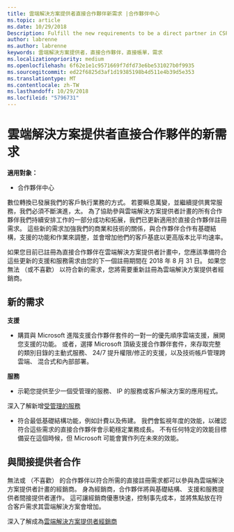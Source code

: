 ```yaml
---
title: 雲端解決方案提供者直接合作夥伴新需求 |合作夥伴中心
ms.topic: article
ms.date: 10/29/2018
Description: Fulfill the new requirements to be a direct partner in CSP
author: labrenne
ms.author: labrenne
keywords: 雲端解決方案提供者，直接合作夥伴，直接帳單，需求
ms.localizationpriority: medium
ms.openlocfilehash: 6f62e1e1c9571669f7dfd73e6be531027b0f9935
ms.sourcegitcommit: ed22f6825d3af1d19385198b4d511e4b39d5e353
ms.translationtype: MT
ms.contentlocale: zh-TW
ms.lasthandoff: 10/29/2018
ms.locfileid: "5796731"
---
```

# <a name="csp-direct-partner-new-requirements"></a>雲端解決方案提供者直接合作夥伴的新需求

**適用對象：**

- 合作夥伴中心

數位轉換已發展我們的客戶執行業務的方式。 若要瞬息萬變，並繼續提供異常服務，我們必須不斷演進，太。 為了協助參與雲端解決方案提供者計畫的所有合作夥伴我們持續安排工作的一部分成功和拓展，我們已更新適用於直接合作夥伴註冊需求。 這些新的需求加強我們的商業和技術的關係，與合作夥伴合作有基礎結構，支援的功能和作業來調整，並會增加他們的客戶基底以更高版本比平均速率。

如果您目前已註冊為直接合作夥伴在雲端解決方案提供者計畫中，您應該準備符合這些更新的支援和服務需求由您的下一個註冊期間在 2018 年 8 月 31 日。 如果您無法 （或不喜歡） 以符合新的需求，您將需要重新註冊為雲端解決方案提供者經銷商。

## <a name="the-new-requirements"></a>新的需求

**支援**

- 購買與 Microsoft 進階支援合作夥伴套件的一對一的優先順序雲端支援，展開您支援的功能。 或者，選擇 Microsoft 頂級支援合作夥伴套件，來存取完整的類別目錄的主動式服務、 24/7 提升權限/修正的支援，以及技術帳戶管理跨雲端、 混合式和內部部署。 

**服務**

- 示範您提供至少一個受管理的服務、 IP 的服務或客戶解決方案的應用程式。 

深入了解新增[受管理的服務](https://partner.microsoft.com/business-opportunities/managed-services-provider) 

- 符合最低基礎結構功能，例如計費以及佈建。
我們會監視年度的效能，以確認符合這些需求的直接合作夥伴會示範穩定業務成長。 不有任何特定的效能目標備妥在這個時候，但 Microsoft 可能會實作列在未來的效能。 

## <a name="working-with-an-indirect-provider"></a>與間接提供者合作

無法或 （不喜歡） 的合作夥伴以符合所需的直接註冊需求都可以參與為雲端解決方案提供者計畫的經銷商。 身為經銷商，合作夥伴將與基礎結構、 支援和服務提供者間接提供者運作。 這可讓經銷商優惠快速，控制事先成本，並將焦點放在符合客戶需求其雲端解決方案會增加。  

深入了解成為[雲端解決方案提供者經銷商](https://partner.microsoft.com/cloud-solution-provider)



